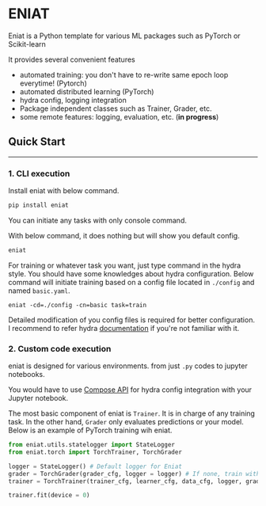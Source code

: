 #  ENIAT

Eniat is a Python template for various ML packages such as PyTorch or Scikit-learn

It provides several convenient features

* automated training: you don't have to re-write same epoch loop everytime! (Pytorch)
* automated distributed learning (PyTorch)
* hydra config, logging integration
* Package independent classes such as Trainer, Grader, etc.
* some remote features: logging, evaluation, etc. (<strong>in progress</strong>)

## Quick Start
___
### 1. CLI execution

Install eniat with below command.

```bash
pip install eniat
```

You can initiate any tasks with only console command.

With below command, it does nothing but will show you default config.
```bash
eniat
```

For training or whatever task you want, just type command in the hydra style.
You should have some knowledges about hydra configuration. Below command will initiate training based on a config file located in `./config` and named `basic.yaml`.

```
eniat -cd=./config -cn=basic task=train
```

Detailed modification of you config files is required for better configuration. I recommend to refer hydra [documentation](https://hydra.cc/docs/intro/) if you're not familiar with it.

### 2. Custom code execution

eniat is designed for various environments. from just `.py` codes to jupyter notebooks.

You would have to use [Compose API](https://hydra.cc/docs/advanced/compose_api/) for hydra config integration with your Jupyter notebook.

The most basic component of eniat is `Trainer`. It is in charge of any training task. In the other hand, `Grader` only evaluates predictions or your model. Below is an example of PyTorch training wih eniat.

```python
from eniat.utils.statelogger import StateLogger
from eniat.torch import TorchTrainer, TorchGrader

logger = StateLogger() # Default logger for Eniat
grader = TorchGrader(grader_cfg, logger = logger) # If none, train without evaluation
trainer = TorchTrainer(trainer_cfg, learner_cfg, data_cfg, logger, grader)

trainer.fit(device = 0)
```